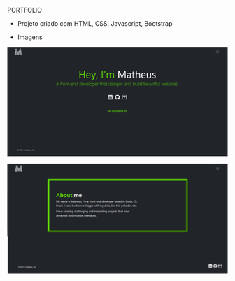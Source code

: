 PORTFOLIO

- Projeto criado com HTML, CSS, Javascript, Bootstrap

- Imagens

![Alt text](assets/proj1.png)

![Alt text](assets/proj2.png)

